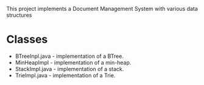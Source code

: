 This project implements a Document Management System with various data structures

# Classes
- BTreeInpl.java - implementation of a BTree.
- MinHeapImpl - implementation of a min-heap.
- StackImpl.java - implementation of a stack.
- TrieImpl.java - implementation of a Trie.

